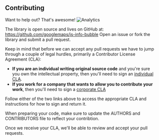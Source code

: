 ## Contributing

Want to help out? That's awesome!
![Analytics](https://ga-beacon.appspot.com/UA-12846745-20/js-info-bubble/contributing?pixel)

The library is open source and lives on GitHub at:
https://github.com/googlemaps/js-info-bubble
Open an issue or fork the library and submit a pull request.

Keep in mind that before we can accept any pull requests we have to jump
through a couple of legal hurdles, primarily a Contributor License Agreement
(CLA):

- **If you are an individual writing original source code**
  and you're sure you own the intellectual property,
  then you'll need to sign an
  [individual CLA](https://developers.google.com/open-source/cla/individual).
- **If you work for a company that wants to allow you to contribute your work**,
  then you'll need to sign a
  [corporate CLA](https://developers.google.com/open-source/cla/corporate)

Follow either of the two links above to access the appropriate CLA and
instructions for how to sign and return it.

When preparing your code, make sure to update the AUTHORS and CONTRIBUTORS file
to reflect your contribtion.

Once we receive your CLA, we'll be able to review and accept your pull requests.
